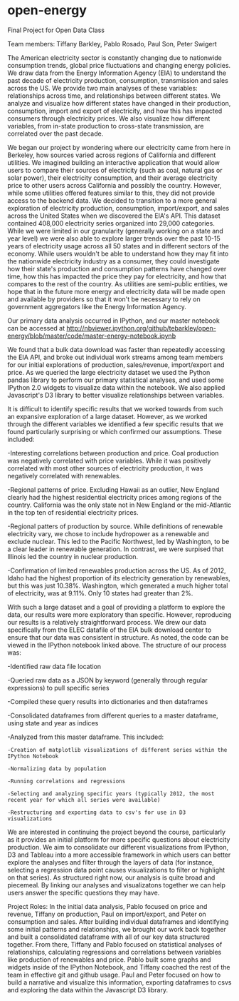 open-energy
===========

Final Project for Open Data Class

Team members: Tiffany Barkley, Pablo Rosado, Paul Son, Peter Swigert

The American electricity sector is constantly changing due to nationwide consumption trends, global price fluctuations and changing energy policies. We draw data from the Energy Information Agency (EIA) to understand the past decade of electricity production, consumption, transmission and sales across the US. We provide two main analyses of these variables: relationships across time, and relationships between different states. We analyze and visualize how different states have changed in their production, consumption, import and export of electricity, and how this has impacted consumers through electricity prices. We also visualize how different variables, from in-state production to cross-state transmission, are correlated over the past decade.

We began our project by wondering where our electricity came from here in Berkeley, how sources varied across regions of California and different utilities. We imagined building an interactive application that would allow users to compare their sources of electricity (such as coal, natural gas or solar power), their electricity consumption, and their average electricity price to other users across California and possibly the country. However, while some utilities offered features similar to this, they did not provide access to the backend data. We decided to transition to a more general exploration of electricity production, consumption, import/export, and sales across the United States when we discovered the EIA's API. This dataset contained 408,000 electricity series organized into 29,000 categories. While we were limited in our granularity (generally working on a state and year level) we were also able to explore larger trends over the past 10-15 years of electricity usage across all 50 states and in different sectors of the economy. While users wouldn't be able to understand how they may fit into the nationwide electricity industry as a consumer, they could investigate how their state's production and consumption patterns have changed over time, how this has impacted the price they pay for electricity, and how that compares to the rest of the country. As utilities are semi-public entities, we hope that in the future more energy and electricity data will be made open and available by providers so that it won't be necessary to rely on government aggregators like the Energy Information Agency.

Our primary data analysis occurred in IPython, and our master notebook can be accessed at http://nbviewer.ipython.org/github/tebarkley/open-energy/blob/master/code/master-energy-notebook.ipynb

We found that a bulk data download was faster than repeatedly accessing the EIA API, and broke out individual work streams among team members for our initial explorations of production, sales/revenue, import/export and price. As we queried the large electricity dataset we used the Python pandas library to perform our primary statistical analyses, and used some IPython 2.0 widgets to visualize data within the notebook. We also applied Javascript's D3 library to better visualize relationships between variables.

It is difficult to identify specific results that we worked towards from such an expansive exploration of a large dataset. However, as we worked through the different variables we identified a few specific results that we found particularly surprising or which confirmed our assumptions. These included:

  -Interesting correlations between production and price. Coal production was negatively correlated with price variables. While it was positively correlated with most other sources of electricity production, it was negatively correlated with renewables.
  
  -Regional patterns of price. Excluding Hawaii as an outlier, New England clearly had the highest residential electricity prices among regions of the country. California was the only state not in New England or the mid-Atlantic in the top ten of residential electricity prices.
  
  -Regional patters of production by source. While definitions of renewable electricity vary, we chose to include hydropower as a renewable and exclude nuclear. This led to the Pacific Northwest, led by Washington, to be a clear leader in renewable generation. In contrast, we were surpised that Illinois led the country in nuclear production.
  
  -Confirmation of limited renewables production across the US. As of 2012, Idaho had the highest proportion of its electricity generation by renewables, but this was just 10.38%. Washington, which generated a much higher total of electricity, was at 9.11%. Only 10 states had greater than 2%.

With such a large dataset and a goal of providing a platform to explore the data, our results were more exploratory than specific. However, reproducing our results is a relatively straightforward process. We drew our data specifically from the ELEC datafile of the EIA bulk download center to ensure that our data was consistent in structure. As noted, the code can be viewed in the IPython notebook linked above. The structure of our process was:

  -Identified raw data file location
  
  -Queried raw data as a JSON by keyword (generally through regular expressions) to pull specific series
  
  -Compiled  these query results into dictionaries and then dataframes
  
  -Consolidated  dataframes from different queries to a master dataframe, using state and year as indices
  
  -Analyzed from this master dataframe. This included:
  
    -Creation of matplotlib visualizations of different series within the IPython Notebook
    
    -Normalizing data by population
    
    -Running correlations and regressions
    
    -Selecting and analyzing specific years (typically 2012, the most recent year for which all series were available)
    
    -Restructuring and exporting data to csv's for use in D3 visualizations

We are interested in continuing the project beyond the course, particularly as it provides an initial platform for more specific questions about electricity production. We aim to consolidate our different visualizations from IPython, D3 and Tableau into a more accessible framework in which users can better explore the analyses and filter through the layers of data (for instance, selecting a regression data point causes visualizations to filter or highlight on that series). As structured right now, our analysis is quite broad and piecemeal. By linking our analyses and visualizatons together we can help users answer the specific questions they may have.


Project Roles:
In the initial data analysis, Pablo focused on price and revenue, Tiffany on production, Paul on import/export, and Peter on consumption and sales. After building individual dataframes and identifying some initial patterns and relationships, we brought our work back together and built a consolidated dataframe with all of our key data structured together. From there, Tiffany and Pablo focused on statistical analyses of relationships, calculating regressions and correlations between variables like production of renewables and price. Pablo built some graphs and widgets inside of the IPython Notebook, and Tiffany coached the rest of the team in effective git and github usage. Paul and Peter focused on how to build a narrative and visualize this information, exporting dataframes to csvs and exploring the data within the Javascript D3 library.
